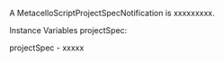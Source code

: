 A MetacelloScriptProjectSpecNotification is xxxxxxxxx.Instance Variables	projectSpec:		<Object>projectSpec	- xxxxx